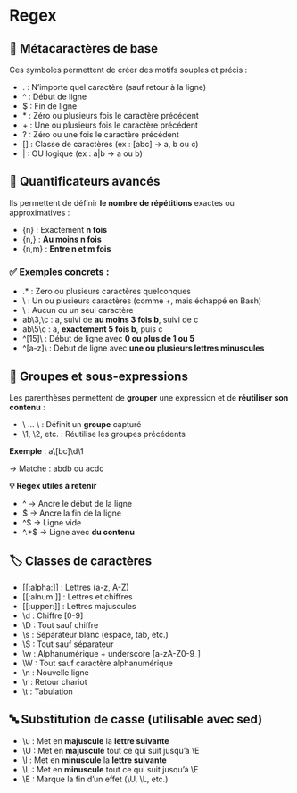# Regex

## **🧩 Métacaractères de base**

Ces symboles permettent de créer des motifs souples et précis :

- . : N’importe quel caractère (sauf retour à la ligne)
- ^ : Début de ligne
- $ : Fin de ligne
- \* : Zéro ou plusieurs fois le caractère précédent
- \+ : Une ou plusieurs fois le caractère précédent
- \? : Zéro ou une fois le caractère précédent
- \[] : Classe de caractères (ex : [abc] → a, b ou c)
- | : OU logique (ex : a|b → a ou b)

## **🔢 Quantificateurs avancés**

Ils permettent de définir **le nombre de répétitions** exactes ou approximatives :

- {n} : Exactement **n fois**
- {n,} : **Au moins n fois**
- {n,m} : **Entre n et m fois**

### **✅ Exemples concrets :**

- .* : Zero ou plusieurs caractères quelconques
- \\ : Un ou plusieurs caractères (comme +, mais échappé en Bash)
- \\ : Aucun ou un seul caractère
- ab\3,\c : a, suivi de **au moins 3 fois b**, suivi de c
- ab\5\c : a, **exactement 5 fois b**, puis c
- ^\[15]\ : Début de ligne avec **0 ou plus de 1 ou 5**
- ^\[a-z]\ : Début de ligne avec **une ou plusieurs lettres minuscules**

## **🔁 Groupes et sous-expressions**

Les parenthèses permettent de **grouper** une expression et de **réutiliser son contenu** :

- \\ … \\ : Définit un **groupe** capturé
- \\1, \\2, etc. : Réutilise les groupes précédents

**Exemple** : a\\[bc]\\d\\1

→ Matche : abdb ou acdc

**💡 Regex utiles à retenir**

- ^ → Ancre le début de la ligne
- $ → Ancre la fin de la ligne
- ^$ → Ligne vide
- ^.*$ → Ligne avec **du contenu**



## **🏷️ Classes de caractères**

- \[\[:alpha:]] : Lettres (a-z, A-Z)
- \[\[:alnum:]] : Lettres et chiffres
- \[\[:upper:]] : Lettres majuscules
- \\d : Chiffre [0-9]
- \\D : Tout sauf chiffre
- \\s : Séparateur blanc (espace, tab, etc.)
- \\S : Tout sauf séparateur
- \\w : Alphanumérique + underscore [a-zA-Z0-9_]
- \\W : Tout sauf caractère alphanumérique
- \\n : Nouvelle ligne
- \\r : Retour chariot
- \\t : Tabulation



## **🔤 Substitution de casse (utilisable avec sed)**

- \\u : Met en **majuscule** la **lettre suivante**
- \\U : Met en **majuscule** tout ce qui suit jusqu’à \E
- \\l : Met en **minuscule** la **lettre suivante**
- \\L : Met en **minuscule** tout ce qui suit jusqu’à \E
- \\E : Marque la fin d’un effet (\U, \L, etc.)




